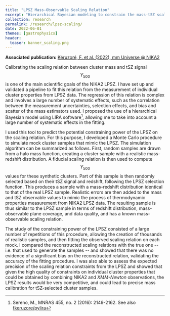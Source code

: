```yaml
---
title: "LPSZ Mass-Observable Scaling Relation"
excerpt: "Hierarchical Bayesian modeling to constrain the mass-tSZ scaling relation from the NIKA2 SZ Large Program"
collection: research
permalink: /research/lpsz-scaling/
date: 2022-06-01
themes: [gastrophysics]
header:
  teaser: banner_scaling.png
---
```


**Associated publication:** [Kéruzoré, F. et al. (2022), mm Universe @ NIKA2](https://ui.adsabs.harvard.edu/abs/2022EPJWC.25700025K/abstract)

Calibrating the scaling relation between cluster mass and tSZ signal $$Y_{500}$$ is one of the main scientific goals of the NIKA2 LPSZ.
I have set up and validated a pipeline to fit this relation from the measurement of individual cluster properties from LPSZ data.
The regression of this relation is complex and involves a large number of systematic effects, such as the correlation between the measurement uncertainties, selection effects, and bias and scatter of the mass estimators used.
I proposed the use of a hierarchical Bayesian model using LIRA software[^1], allowing me to take into account a large number of systematic effects in the fitting.

I used this tool to predict the potential constraining power of the LPSZ on the scaling relation.
For this purpose, I developed a Monte Carlo procedure to simulate mock cluster samples that mimic the LPSZ.
The simulation algorithm can be summarized as follows.
First, random samples are drawn from a halo mass function, creating a cluster sample with a realistic mass-redshift distribution.
A fiducial scaling relation is then used to compute $$Y_{500}$$ values for these synthetic clusters.
Part of this sample is then randomly selected based on their tSZ signal and redshift, following the LPSZ selection function.
This produces a sample with a mass-redshift distribution identical to that of the real LPSZ sample.
Realistic errors are then added to the mass and tSZ observable values to mimic the process of thermodynamic properties measurement from NIKA2 LPSZ data.
The resulting sample is thus similar to the LPSZ sample in terms of redshift distribution, mass-observable plane coverage, and data quality, and has a known mass-observable scaling relation.

The study of the constraining power of the LPSZ consisted of a large number of repetitions of this procedure, allowing the creation of thousands of realistic samples, and then fitting the observed scaling relation on each mock.
I compared the reconstructed scaling relations with the true one -- i.e. that used to generate the samples -- and showed that there was no evidence of a significant bias on the reconstructed relation, validating the accuracy of the fitting procedure.
I was also able to assess the expected precision of the scaling relation constraints from the LPSZ and showed that given the high quality of constraints on individual cluster properties that could be obtained by combining NIKA2 and *XMM-Newton* observations, the LPSZ results would be very competitive, and could lead to precise mass calibration for tSZ-selected cluster samples.

[^1]: Sereno, M., MNRAS 455, no. 2 (2016): 2149-2162. See also [fkeruzore/pylira](https://github/com/fkeruzore/pylira)
